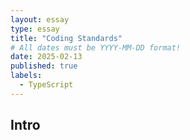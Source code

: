 ```yaml
---
layout: essay
type: essay
title: "Coding Standards"
# All dates must be YYYY-MM-DD format!
date: 2025-02-13
published: true
labels:
  - TypeScript
---
```


<!-- <img width="200px" class="rounded float-start pe-4" src="../img/difficulty/degree_difficulty.jpg"> -->

## Intro 


